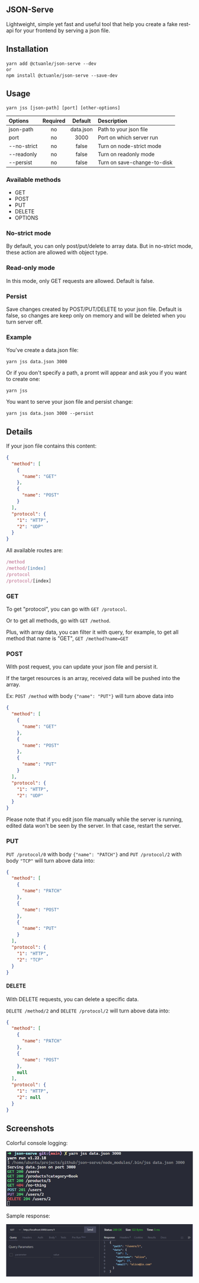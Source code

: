 ## JSON-Serve

Lightweight, simple yet fast and useful tool that help you create a fake rest-api for your frontend by serving a json file.

## Installation

```shell
yarn add @ctuanle/json-serve --dev
or
npm install @ctuanle/json-serve --save-dev
```

## Usage

```shell
yarn jss [json-path] [port] [other-options]
```

| Options     | Required |  Default  | Description                 |
| :---------- | :------: | :-------: | :-------------------------- |
| json-path   |    no    | data.json | Path to your json file      |
| port        |    no    |   3000    | Port on which server run    |
| --no-strict |    no    |   false   | Turn on node-strict mode    |
| --readonly  |    no    |   false   | Turn on readonly mode       |
| --persist   |    no    |   false   | Turn on save-change-to-disk |

### Available methods

- GET
- POST
- PUT
- DELETE
- OPTIONS

### No-strict mode

By default, you can only post/put/delete to array data. But in no-strict mode, these action are allowed with object type.

### Read-only mode

In this mode, only GET requests are allowed. Default is false.

### Persist

Save changes created by POST/PUT/DELETE to your json file. Default is false, so changes are keep only on memory and will be deleted when you turn server off.

### Example

You've create a data.json file:

```shell
yarn jss data.json 3000
```

Or if you don't specify a path, a promt will appear and ask you if you want to create one:

```shell
yarn jss
```

You want to serve your json file and persist change:

```shell
yarn jss data.json 3000 --persist
```

## Details

If your json file contains this content:

```json
{
  "method": [
    {
      "name": "GET"
    },
    {
      "name": "POST"
    }
  ],
  "protocol": {
    "1": "HTTP",
    "2": "UDP"
  }
}
```

All available routes are:

```ts
/method
/method/[index]
/protocol
/protocol/[index]
```

### GET

To get "protocol", you can go with `GET /protocol`.

Or to get all methods, go with `GET /method`.

Plus, with array data, you can filter it with query, for example, to get all method that name is "GET", `GET /method?name=GET`

### POST

With post request, you can update your json file and persist it.

If the target resources is an array, received data will be pushed into the array.

Ex: `POST /method` with body `{"name": "PUT"}` will turn above data into

```json
{
  "method": [
    {
      "name": "GET"
    },
    {
      "name": "POST"
    },
    {
      "name": "PUT"
    }
  ],
  "protocol": {
    "1": "HTTP",
    "2": "UDP"
  }
}
```

Please note that if you edit json file manually while the server is running, edited data won't be seen by the server. In that case, restart the server.

### PUT

`PUT /protocol/0` with body `{"name": "PATCH"}` and `PUT /protocol/2` with body `"TCP"` will turn above data into:

```json
{
  "method": [
    {
      "name": "PATCH"
    },
    {
      "name": "POST"
    },
    {
      "name": "PUT"
    }
  ],
  "protocol": {
    "1": "HTTP",
    "2": "TCP"
  }
}
```

#### DELETE

With DELETE requests, you can delete a specific data.

`DELETE /method/2` and `DELETE /protocol/2` will turn above data into:

```json
{
  "method": [
    {
      "name": "PATCH"
    },
    {
      "name": "POST"
    },
    null
  ],
  "protocol": {
    "1": "HTTP",
    "2": null
  }
}
```

## Screenshots

Colorful console logging:

![Logging Console](./public/console.png 'Logging console')

Sample response:

![Server response](./public/sample.png 'Sample response')
